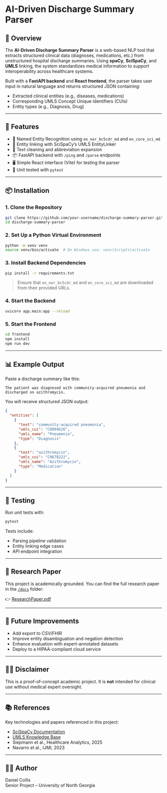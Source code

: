 # AI-Driven Discharge Summary Parser

## 🧠 Overview

The **AI-Driven Discharge Summary Parser** is a web-based NLP tool that extracts structured clinical data (diagnoses, medications, etc.) from unstructured hospital discharge summaries. Using **spaCy**, **SciSpaCy**, and **UMLS** linking, the system standardizes medical information to support interoperability across healthcare systems.

Built with a **FastAPI backend** and **React frontend**, the parser takes user input in natural language and returns structured JSON containing:

- Extracted clinical entities (e.g., diseases, medications)
- Corresponding UMLS Concept Unique Identifiers (CUIs)
- Entity types (e.g., Diagnosis, Drug)

---

## 🚀 Features

- 🔎 Named Entity Recognition using `en_ner_bc5cdr_md` and `en_core_sci_md`
- 🔗 Entity linking with SciSpaCy’s UMLS EntityLinker
- 🧼 Text cleaning and abbreviation expansion
- 📦 FastAPI backend with `/ping` and `/parse` endpoints
- 🖥️ Simple React interface (Vite) for testing the parser
- 🧪 Unit tested with `pytest`

---

## 📦 Installation

### 1. Clone the Repository

```bash
git clone https://github.com/your-username/discharge-summary-parser.git
cd discharge-summary-parser
```

### 2. Set Up a Python Virtual Environment

```bash
python -m venv venv
source venv/bin/activate  # On Windows use: venv\Scripts\activate
```

### 3. Install Backend Dependencies

```bash
pip install -r requirements.txt
```

> Ensure that `en_ner_bc5cdr_md` and `en_core_sci_md` are downloaded from their provided URLs.

### 4. Start the Backend

```bash
uvicorn app.main:app --reload
```

### 5. Start the Frontend

```bash
cd frontend
npm install
npm run dev
```

---

## 📊 Example Output

Paste a discharge summary like this:

```
The patient was diagnosed with community-acquired pneumonia and discharged on azithromycin.
```

You will receive structured JSON output:

```json
{
  "entities": [
    {
      "text": "community-acquired pneumonia",
      "umls_cui": "C0004626",
      "umls_name": "Pneumonia",
      "type": "Diagnosis"
    },
    {
      "text": "azithromycin",
      "umls_cui": "C0678222",
      "umls_name": "Azithromycin",
      "type": "Medication"
    }
  ]
}
```

---

## 🧪 Testing

Run unit tests with:

```bash
pytest
```

Tests include:

- Parsing pipeline validation
- Entity linking edge cases
- API endpoint integration

---

## 📝 Research Paper

This project is academically grounded. You can find the full research paper in the [`/docs`](docs) folder:

👉 [ResearchPaper.pdf](docs/ResearchPaper.pdf)

---

## 📌 Future Improvements

- Add export to CSV/FHIR
- Improve entity disambiguation and negation detection
- Enhance evaluation with expert-annotated datasets
- Deploy to a HIPAA-compliant cloud service

---

## 👨‍⚕️ Disclaimer

This is a proof-of-concept academic project. It is **not** intended for clinical use without medical expert oversight.

---

## 📚 References

Key technologies and papers referenced in this project:

- [SciSpaCy Documentation](https://allenai.github.io/scispacy/)
- [UMLS Knowledge Base](https://www.nlm.nih.gov/research/umls/)
- Siepmann et al., Healthcare Analytics, 2025
- Navarro et al., IJMI, 2023

---

## 🧑‍💻 Author

Daniel Collis\
Senior Project – University of North Georgia


